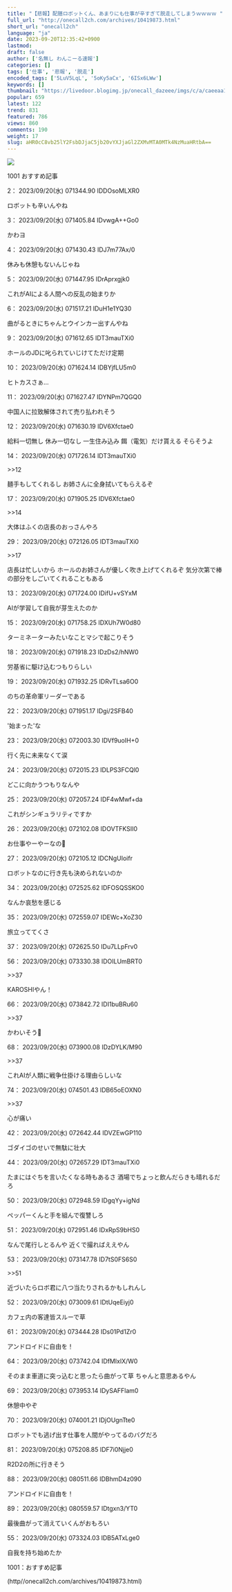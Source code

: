 ```yaml
---
title: "【悲報】配膳ロボットくん、あまりにも仕事が辛すぎて脱走してしまうｗｗｗｗ "
full_url: "http://onecall2ch.com/archives/10419873.html"
short_url: "onecall2ch"
language: "ja"
date: 2023-09-20T12:35:42+0900
lastmod: 
draft: false
author: ['名無し わんこーる速報']
categories: []
tags: ['仕事', '悲報', '脱走']
encoded_tags: ['5LuV5LqL', '5oKy5aCx', '6ISx6LWw']
keywords: []
thumbnail: "https://livedoor.blogimg.jp/onecall_dazeee/imgs/c/a/caeeaa13-s.png"
popular: 659
latest: 122
trend: 831
featured: 786
views: 860
comments: 190
weight: 17
slug: aHR0cC8vb25lY2FsbDJjaC5jb20vYXJjaGl2ZXMvMTA0MTk4NzMuaHRtbA==
---
```


![](https://livedoor.blogimg.jp/onecall_dazeee/imgs/c/a/caeeaa13-s.png)

<div> <p class='name2'> 1001 おすすめ記事</p> <p class='name2'>2： 2023/09/20(水) 071344.90 IDDOsoMLXR0</p><p class='onecall'> ロボットも辛いんやね </p> <p class='name2'>3： 2023/09/20(水) 071405.84 IDvwgA++Go0</p><p class='onecall'> かわヨ </p> <p class='name2'>4： 2023/09/20(水) 071430.43 IDJ7m77Ax/0</p><p class='onecall'><p> 休みも休憩もないんじゃね </p></p> <p class='name2'>5： 2023/09/20(水) 071447.95 IDrAprxgjk0</p><p class='onecall'> これがAIによる人間への反乱の始まりか </p> <p class='name2'>6： 2023/09/20(水) 071517.21 IDuH1e1YQ30</p><p class='onecall'> 曲がるときにちゃんとウインカー出すんやね </p> <p class='name2'>9： 2023/09/20(水) 071612.65 IDT3mauTXi0</p><p class='onecall'> ホールのJDに叱られていじけてただけ定期 </p> <p class='name2'>10： 2023/09/20(水) 071624.14 IDBYjfLU5m0</p><p class='onecall'> ヒトカスさぁ… </p> <p class='name2'>11： 2023/09/20(水) 071627.47 IDYNPm7QGQ0</p><p class='onecall'> 中国人に拉致解体されて売り払われそう </p> <p class='name2'>12： 2023/09/20(水) 071630.19 IDV6Xfctae0</p><p class='onecall'> 給料一切無し 休み一切なし 一生住み込み 餌（電気）だけ貰える そらそうよ </p> <p class='name2'>14： 2023/09/20(水) 071726.14 IDT3mauTXi0</p><p class='onecall'> <p class='anchor'>>>12</p> 麺手もしてくれるし お姉さんに全身拭いてもらえるぞ </p> <p class='name2'>17： 2023/09/20(水) 071905.25 IDV6Xfctae0</p><p class='onecall'> <p class='anchor'>>>14</p> 大体はふくの店長のおっさんやろ </p> <p class='name2'>29： 2023/09/20(水) 072126.05 IDT3mauTXi0</p><p class='onecall'> <p class='anchor'>>>17</p> 店長は忙しいから ホールのお姉さんが優しく吹き上げてくれるぞ 気分次第で棒の部分をしごいてくれることもある </p> <p class='name2'>13： 2023/09/20(水) 071724.00 IDifU+vSYxM</p><p class='onecall'> AIが学習して自我が芽生えたのか </p> <p class='name2'>15： 2023/09/20(水) 071758.25 IDXUh7W0d80</p><p class='onecall'><p> ターミネーターみたいなことマシで起こりそう </p></p> <p class='name2'>18： 2023/09/20(水) 071918.23 IDzDs2/hNW0</p><p class='onecall'> 労基省に駆け込むつもりらしい </p> <p class='name2'>19： 2023/09/20(水) 071932.25 IDRvTLsa6O0</p><p class='onecall'> のちの革命軍リーダーである </p> <p class='name2'>22： 2023/09/20(水) 071951.17 IDgi/2SFB40</p><p class='onecall'> '始まった'な </p> <p class='name2'>23： 2023/09/20(水) 072003.30 IDVf9uoIH+0</p><p class='onecall'><p> 行く先に未来なくて涙 </p></p> <p class='name2'>24： 2023/09/20(水) 072015.23 IDLPS3FCQl0</p><p class='onecall'> どこに向かうつもりなんや </p> <p class='name2'>25： 2023/09/20(水) 072057.24 IDF4wMwf+da</p><p class='onecall'> これがシンギュラリティですか </p> <p class='name2'>26： 2023/09/20(水) 072102.08 IDOVTFKSII0</p><p class='onecall'> お仕事やーやーなの🤖 </p> <p class='name2'>27： 2023/09/20(水) 072105.12 IDCNgUIoifr</p><p class='onecall'><p> ロボットなのに行き先も決められないのか </p></p> <p class='name2'>34： 2023/09/20(水) 072525.62 IDFOSQSSKO0</p><p class='onecall'> なんか哀愁を感じる </p> <p class='name2'>35： 2023/09/20(水) 072559.07 IDEWc+XoZ30</p><p class='onecall'> 旅立っててくさ </p> <p class='name2'>37： 2023/09/20(水) 072625.50 IDu7LLpFrv0</p><p class='name2'>56： 2023/09/20(水) 073330.38 IDOILUmBRT0</p><p class='onecall'> <p class='anchor'>>>37</p> KAROSHIやん！ </p> <p class='name2'>66： 2023/09/20(水) 073842.72 IDI1buBRu60</p><p class='onecall'> <p class='anchor'>>>37</p> かわいそう🥺 </p> <p class='name2'>68： 2023/09/20(水) 073900.08 IDzDYLK/M90</p><p class='onecall'> <p class='anchor'>>>37</p> これAIが人類に戦争仕掛ける理由らしいな </p> <p class='name2'>74： 2023/09/20(水) 074501.43 IDB65oEOXN0</p><p class='onecall'> <p class='anchor'>>>37</p> 心が痛い </p> <p class='name2'>42： 2023/09/20(水) 072642.44 IDVZEwGP110</p><p class='onecall'> ゴダイゴのせいで無駄に壮大 </p> <p class='name2'>44： 2023/09/20(水) 072657.29 IDT3mauTXi0</p><p class='onecall'> たまにはぐちを言いたくなる時もあるさ 酒場でちょっと飲んだらきも晴れるだろ </p> <p class='name2'>50： 2023/09/20(水) 072948.59 IDgqYy+igNd</p><p class='onecall'> ペッパーくんと手を組んで復讐しろ </p> <p class='name2'>51： 2023/09/20(水) 072951.46 IDxRpS9bHS0</p><p class='onecall'> なんで尾行しとるんや 近くで撮ればええやん </p> <p class='name2'>53： 2023/09/20(水) 073147.78 ID7tS0FS6S0</p><p class='onecall'> <p class='anchor'>>>51</p> 近づいたらロボ君に八つ当たりされるかもしれんし </p> <p class='name2'>52： 2023/09/20(水) 073009.61 IDtUqeEiyj0</p><p class='onecall'> カフェ内の客達皆スルーで草 </p> <p class='name2'>61： 2023/09/20(水) 073444.28 IDs01Pd1Zr0</p><p class='onecall'> アンドロイドに自由を！ </p> <p class='name2'>64： 2023/09/20(水) 073742.04 IDfMIxlX/W0</p><p class='onecall'><p> そのまま車道に突っ込むと思ったら曲がって草 ちゃんと意思あるやん </p></p> <p class='name2'>69： 2023/09/20(水) 073953.14 IDySAFFlam0</p><p class='onecall'> 休憩中やぞ </p> <p class='name2'>70： 2023/09/20(水) 074001.21 IDjOUgnTte0</p><p class='onecall'><p> ロボットでも逃げ出す仕事を人間がやってるのバグだろ </p></p> <p class='name2'>81： 2023/09/20(水) 075208.85 IDF7i0Njje0</p><p class='onecall'> R2D2の所に行きそう </p> <p class='name2'>88： 2023/09/20(水) 080511.66 IDBhmD4z090</p><p class='onecall'> アンドロイドに自由を！ </p> <p class='name2'>89： 2023/09/20(水) 080559.57 IDtgxn3/YT0</p><p class='onecall'> 最後曲がって消えていくんがおもろい </p> <p class='name2'>55： 2023/09/20(水) 073324.03 IDB5ATxLge0</p><p class='onecall'><p> 自我を持ち始めたか </p></p> <p class='name2'>1001：おすすめ記事</p> </div>

(http//onecall2ch.com/archives/10419873.html)
